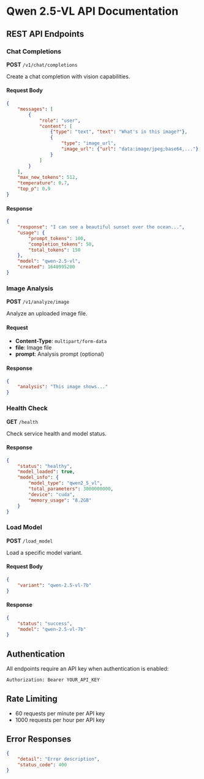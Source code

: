# Qwen 2.5-VL API Documentation

## REST API Endpoints

### Chat Completions

**POST** `/v1/chat/completions`

Create a chat completion with vision capabilities.

#### Request Body

```json
{
    "messages": [
        {
            "role": "user",
            "content": [
                {"type": "text", "text": "What's in this image?"},
                {
                    "type": "image_url",
                    "image_url": {"url": "data:image/jpeg;base64,..."}
                }
            ]
        }
    ],
    "max_new_tokens": 512,
    "temperature": 0.7,
    "top_p": 0.9
}
```

#### Response

```json
{
    "response": "I can see a beautiful sunset over the ocean...",
    "usage": {
        "prompt_tokens": 100,
        "completion_tokens": 50,
        "total_tokens": 150
    },
    "model": "qwen-2.5-vl",
    "created": 1640995200
}
```

### Image Analysis

**POST** `/v1/analyze/image`

Analyze an uploaded image file.

#### Request

- **Content-Type**: `multipart/form-data`
- **file**: Image file
- **prompt**: Analysis prompt (optional)

#### Response

```json
{
    "analysis": "This image shows..."
}
```

### Health Check

**GET** `/health`

Check service health and model status.

#### Response

```json
{
    "status": "healthy",
    "model_loaded": true,
    "model_info": {
        "model_type": "qwen2_5_vl",
        "total_parameters": 3000000000,
        "device": "cuda",
        "memory_usage": "8.2GB"
    }
}
```

### Load Model

**POST** `/load_model`

Load a specific model variant.

#### Request Body

```json
{
    "variant": "qwen-2.5-vl-7b"
}
```

#### Response

```json
{
    "status": "success",
    "model": "qwen-2.5-vl-7b"
}
```

## Authentication

All endpoints require an API key when authentication is enabled:

```
Authorization: Bearer YOUR_API_KEY
```

## Rate Limiting

- 60 requests per minute per API key
- 1000 requests per hour per API key

## Error Responses

```json
{
    "detail": "Error description",
    "status_code": 400
}
```
